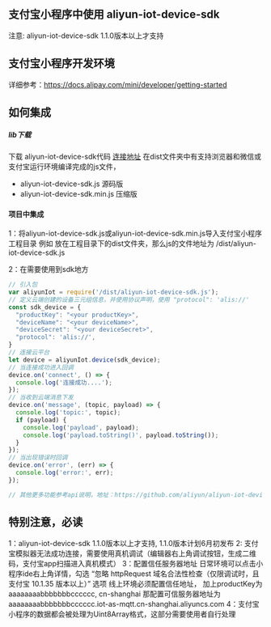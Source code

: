 ## 支付宝小程序中使用 aliyun-iot-device-sdk

注意: aliyun-iot-device-sdk 1.1.0版本以上才支持

## 支付宝小程序开发环境

详细参考：https://docs.alipay.com/mini/developer/getting-started

## 如何集成

##### lib下载
下载 aliyun-iot-device-sdk代码 [连接地址](https://github.com/aliyun/aliyun-iot-device-sdk)
在dist文件夹中有支持浏览器和微信或支付宝运行环境编译完成的js文件，
  - aliyun-iot-device-sdk.js	源码版
  - aliyun-iot-device-sdk.min.js 压缩版


#### 项目中集成
1：将aliyun-iot-device-sdk.js或aliyun-iot-device-sdk.min.js导入支付宝小程序工程目录 例如 放在工程目录下的dist文件夹，那么js的文件地址为 /dist/aliyun-iot-device-sdk.js

2：在需要使用到sdk地方
````js
// 引入包
var aliyunIot = require('/dist/aliyun-iot-device-sdk.js');
// 定义云端创建的设备三元组信息，并使用协议声明，使用 "protocol": 'alis://'
const sdk_device = {
  "productKey": "<your productKey>",
  "deviceName": "<your deviceName>", 
  "deviceSecret": "<your deviceSecret>",
  "protocol": 'alis://',
} 
// 连接云平台
let device = aliyunIot.device(sdk_device);
// 当连接成功进入回调
device.on('connect', () => {
  console.log('连接成功....');
});
// 当收到云端消息下发
device.on('message', (topic, payload) => {
  console.log('topic:', topic);
  if (payload) {
    console.log('payload', payload);
    console.log('payload.toString()', payload.toString());
  }
});
// 当出现错误时回调
device.on('error', (err) => {
  console.log('error:', err);
});

// 其他更多功能参考api说明，地址：https://github.com/aliyun/aliyun-iot-device-sdk
````


## 特别注意，必读

1：aliyun-iot-device-sdk 1.1.0版本以上才支持, 1.1.0版本计划6月初发布
2: 支付宝模拟器无法成功连接，需要使用真机调试（编辑器右上角调试按钮，生成二维码，支付宝app扫描进入真机模式）
3：配置信任服务器地址
    日常环境可以点击小程序ide右上角详情，勾选 “忽略 httpRequest 域名合法性检查（仅限调试时，且支付宝 10.1.35 版本以上）” 选项
    线上环境必须配置信任地址， 加上productKey为 aaaaaaaabbbbbbbcccccc, cn-shanghai 那配置可信服务器地址为 aaaaaaaabbbbbbbcccccc.iot-as-mqtt.cn-shanghai.aliyuncs.com
4：支付宝小程序的数据都会被处理为Uint8Array格式，这部分需要使用者自行处理